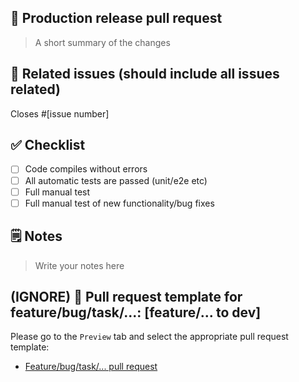 ## 🚀 Production release pull request

> A short summary of the changes


## 📎 Related issues (should include all issues related)
Closes #[issue number]

## ✅ Checklist
- [ ] Code compiles without errors
- [ ] All automatic tests are passed (unit/e2e etc)
- [ ] Full manual test
- [ ] Full manual test of new functionality/bug fixes

## 🗒️ Notes
> Write your notes here


## (IGNORE) 🚀 Pull request template for feature/bug/task/...: [feature/... to dev]
Please go to the `Preview` tab and select the appropriate pull request template:
* [Feature/bug/task/... pull request](?expand=1&template=pull_request_template.md)
